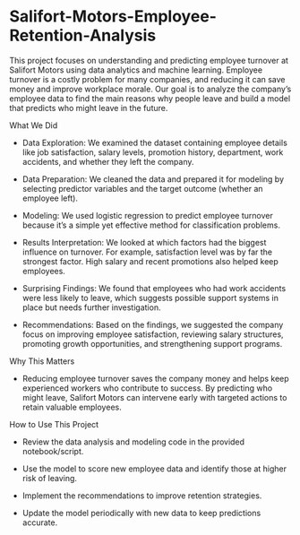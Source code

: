 # Salifort-Motors-Employee-Retention-Analysis
This project focuses on understanding and predicting employee turnover at Salifort Motors using data analytics and machine learning. Employee turnover is a costly problem for many companies, and reducing it can save money and improve workplace morale. Our goal is to analyze the company’s employee data to find the main reasons why people leave and build a model that predicts who might leave in the future.

What We Did
* Data Exploration: We examined the dataset containing employee details like job satisfaction, salary levels, promotion history, department, work accidents, and whether they left the company.

* Data Preparation: We cleaned the data and prepared it for modeling by selecting predictor variables and the target outcome (whether an employee left).

* Modeling: We used logistic regression to predict employee turnover because it’s a simple yet effective method for classification problems.

* Results Interpretation: We looked at which factors had the biggest influence on turnover. For example, satisfaction level was by far the strongest factor. High salary and recent promotions also helped keep employees.

* Surprising Findings: We found that employees who had work accidents were less likely to leave, which suggests possible support systems in place but needs further investigation.

* Recommendations: Based on the findings, we suggested the company focus on improving employee satisfaction, reviewing salary structures, promoting growth opportunities, and strengthening support programs.

Why This Matters
* Reducing employee turnover saves the company money and helps keep experienced workers who contribute to success. By predicting who might leave, Salifort Motors can intervene early with targeted actions to retain valuable employees.

How to Use This Project
* Review the data analysis and modeling code in the provided notebook/script.

* Use the model to score new employee data and identify those at higher risk of leaving.

* Implement the recommendations to improve retention strategies.

* Update the model periodically with new data to keep predictions accurate.
